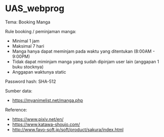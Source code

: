 # UAS_webprog
Tema: Booking Manga

Rule booking / peminjaman manga:
- Minimal 1 jam
- Maksimal 7 hari
- Manga hanya dapat meminjam pada waktu yang ditentukan (8:00AM - 9:00PM)
- Tidak dapat miminjam manga yang sudah dipinjam user lain (anggapan 1 buku stocknya)
- Anggapan waktunya static

Password hash: SHA-512

Sumber data:
- https://myanimelist.net/manga.php

Reference:
- https://www.pixiv.net/en/
- https://www.katawa-shoujo.com/
- http://www.favo-soft.jp/soft/product/sakura/index.html
